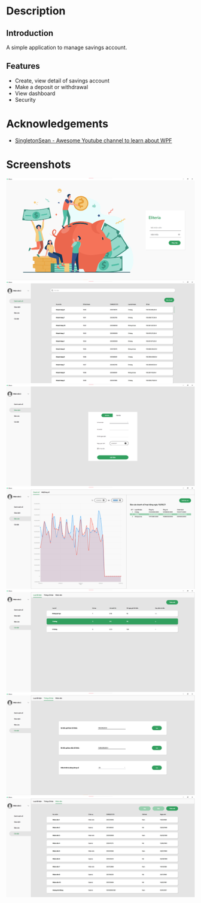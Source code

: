 # Description
## Introduction
A simple application to manage savings account.
## Features
- Create, view detail of savings account
- Make a deposit or withdrawal
- View dashboard
- Security
# Acknowledgements
- [SingletonSean - Awesome Youtube channel to learn about WPF](https://www.youtube.com/c/SingletonSean)
# Screenshots
![Login](/screenshots/Login.png?raw=true "Optional Title")
![Login](/screenshots/SavingsList.png?raw=true "Optional Title")
![Login](/screenshots/Transaction.png?raw=true "Optional Title")
![Login](/screenshots/Dashboard.png?raw=true "Optional Title")
![Login](/screenshots/SavingsTypes.png?raw=true "Optional Title")
![Login](/screenshots/OtherParametrs.png?raw=true "Optional Title")
![Login](/screenshots/Staffs.png?raw=true "Optional Title")
